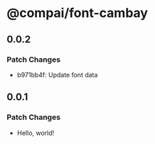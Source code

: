 # @compai/font-cambay

## 0.0.2

### Patch Changes

- b971bb4f: Update font data

## 0.0.1

### Patch Changes

- Hello, world!
